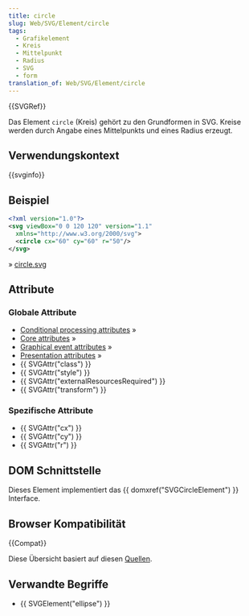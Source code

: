 ```yaml
---
title: circle
slug: Web/SVG/Element/circle
tags:
  - Grafikelement
  - Kreis
  - Mittelpunkt
  - Radius
  - SVG
  - form
translation_of: Web/SVG/Element/circle
---
```

{{SVGRef}}

Das Element `circle` (Kreis) gehört zu den Grundformen in SVG. Kreise werden durch Angabe eines Mittelpunkts und eines Radius erzeugt.

## Verwendungskontext

{{svginfo}}

## Beispiel

```xml
<?xml version="1.0"?>
<svg viewBox="0 0 120 120" version="1.1"
  xmlns="http://www.w3.org/2000/svg">
  <circle cx="60" cy="60" r="50"/>
</svg>
```

» [circle.svg](https://mdn.mozillademos.org/files/7707/circle2.svg)

## Attribute

### Globale Attribute

- [Conditional processing attributes](/en/SVG/Attribute#ConditionalProccessing "en/SVG/Attribute#ConditionalProccessing") »
- [Core attributes](/en/SVG/Attribute#Core "en/SVG/Attribute#Core") »
- [Graphical event attributes](/en/SVG/Attribute#GraphicalEvent "en/SVG/Attribute#GraphicalEvent") »
- [Presentation attributes](/en/SVG/Attribute#Presentation "en/SVG/Attribute#Presentation") »
- {{ SVGAttr("class") }}
- {{ SVGAttr("style") }}
- {{ SVGAttr("externalResourcesRequired") }}
- {{ SVGAttr("transform") }}

### Spezifische Attribute

- {{ SVGAttr("cx") }}
- {{ SVGAttr("cy") }}
- {{ SVGAttr("r") }}

## DOM Schnittstelle

Dieses Element implementiert das {{ domxref("SVGCircleElement") }} Interface.

## Browser Kompatibilität

{{Compat}}

Diese Übersicht basiert auf diesen [Quellen](/de/docs/Web/SVG/Compatibility_sources "en/SVG/Compatibility sources").

## Verwandte Begriffe

- {{ SVGElement("ellipse") }}
